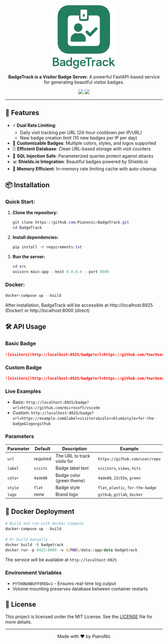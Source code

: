 <p align="center">
  <img src="assets/logo.png" width="200" alt="BadgeTrack Logo">
</p>
<p align="center">
  <strong>BadgeTrack is a Visitor Badge Server.</strong> 
  A powerful FastAPI-based service for generating beautiful visitor badges.
</p>
<p align="center">
  <a><img src="https://hits.seeyoufarm.com/api/count/incr/badge.svg?url=https%3A%2F%2Fgithub.com%2FYourUser%2FBadgeTrack&count_bg=%234ADE80&title_bg=%23555555&icon=github.svg&icon_color=%23E7E7E7&title=Visits&edge_flat=false"/></a>
  <a href="#-installation"><img src="https://img.shields.io/badge/Self--Host-Instructions-4ade80.svg"/></a>
</p>

---
## 🚀 Features
- ⚡ **Dual Rate Limiting**: 
  - Daily visit tracking per URL (24-hour cooldown per IP/URL)
  - New badge creation limit (10 new badges per IP per day)
- 🎨 **Customizable Badges**: Multiple colors, styles, and logos supported
- 🗄️ **Efficient Database**: Clean URL-based storage with visit counters
- 🔐 **SQL Injection Safe**: Parameterized queries protect against attacks
- 📊 **Shields.io Integration**: Beautiful badges powered by Shields.io
- 💾 **Memory Efficient**: In-memory rate limiting cache with auto-cleanup

## 📦 Installation

### Quick Start:

1. **Clone the repository:**
   ```powershell
   git clone https://github.com/Pianonic/BadgeTrack.git
   cd BadgeTrack
   ```

2. **Install dependencies:**
   ```powershell
   pip install -r requirements.txt
   ```

3. **Run the server:**
   ```powershell
   cd src
   uvicorn main:app --host 0.0.0.0 --port 8000
   ```

### Docker:
```powershell
docker-compose up --build
```

After installation, BadgeTrack will be accessible at http://localhost:8925 (Docker) or http://localhost:8000 (direct)

## 🛠️ API Usage

### Basic Badge
```markdown
![visitors](http://localhost:8925/badge?url=https://github.com/YourUser/YourRepo)
```

### Custom Badge
```markdown
![visitors](http://localhost:8925/badge?url=https://github.com/YourUser/YourRepo&label=visitors&color=4ade80&style=flat&logo=github)
```

### Live Examples
- Basic: `http://localhost:8925/badge?url=https://github.com/microsoft/vscode`
- Custom: `http://localhost:8925/badge?url=https://example.com&label=visitors&color=blue&style=for-the-badge&logo=github`

### Parameters

| Parameter | Default | Description | Example |
|-----------|---------|-------------|---------|
| `url` | *required* | The URL to track visits for | `https://github.com/user/repo` |
| `label` | `visits` | Badge label text | `visitors`, `views`, `hits` |
| `color` | `4ade80` | Badge color (green theme) | `4ade80`, `22c55e`, `green` |
| `style` | `flat` | Badge style | `flat`, `plastic`, `for-the-badge` |
| `logo` | *none* | Brand logo | `github`, `gitlab`, `docker` |

## 🐳 Docker Deployment

```powershell
# Build and run with Docker Compose
docker-compose up --build

# Or build manually
docker build -t badgetrack .
docker run -p 8925:8000 -v ${PWD}/data:/app/data badgetrack
```

The service will be available at `http://localhost:8925`

### Environment Variables
- `PYTHONUNBUFFERED=1` - Ensures real-time log output
- Volume mounting preserves database between container restarts

## 📜 License
This project is licensed under the MIT License. 
See the [LICENSE](LICENSE) file for more details.

---
<p align="center">Made with ❤️ by PianoNic</p>
